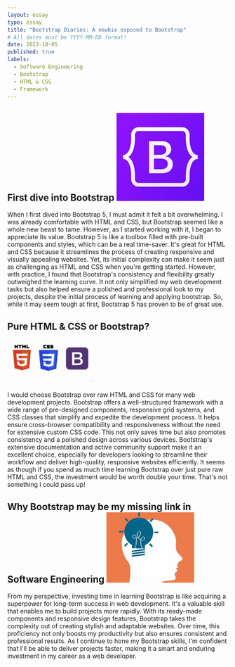 ```yaml
---
layout: essay
type: essay
title: "Bootstrap Diaries: A newbie exposed to Bootstrap"
# All dates must be YYYY-MM-DD format!
date: 2023-10-05
published: true
labels:
  - Software Engineering
  - Bootstrap
  - HTML & CSS
  - Framework
---
```


## First dive into Bootstrap <img width="200px" class="rounded float-start pe-4" src="../img/difficulty/bootstrap.png">

When I first dived into Bootstrap 5, I must admit it felt a bit overwhelming. I was already comfortable with HTML and CSS, but Bootstrap seemed like a whole new beast to tame. However, as I started working with it, I began to appreciate its value. Bootstrap 5 is like a toolbox filled with pre-built components and styles, which can be a real time-saver. It's great for HTML and CSS because it streamlines the process of creating responsive and visually appealing websites. Yet, its initial complexity can make it seem just as challenging as HTML and CSS when you're getting started. However, with practice, I found that Bootstrap's consistency and flexibility greatly outweighed the learning curve. It not only simplified my web development tasks but also helped ensure a polished and professional look to my projects, despite the initial process of learning and applying bootstrap. So, while it may seem tough at first, Bootstrap 5 has proven to be of great use.

## Pure HTML & CSS or Bootstrap? <img width="200px" class="rounded float-start pe-4" src="../img/difficulty/htmlcssbs.jpg">

I would choose Bootstrap over raw HTML and CSS for many web development projects. Bootstrap offers a well-structured framework with a wide range of pre-designed components, responsive grid systems, and CSS classes that simplify and expedite the development process. It helps ensure cross-browser compatibility and responsiveness without the need for extensive custom CSS code. This not only saves time but also promotes consistency and a polished design across various devices. Bootstrap's extensive documentation and active community support make it an excellent choice, especially for developers looking to streamline their workflow and deliver high-quality, responsive websites efficiently. It seems as though if you spend as much time learning Bootstrap over just pure raw HTML and CSS, the investment would be worth double your time. That's not something I could pass up!

## Why Bootstrap may be my missing link in Software Engineering <img width="200px" class="rounded float-start pe-4" src="../img/difficulty/thought.jpg">

From my perspective, investing time in learning Bootstrap is like acquiring a superpower for long-term success in web development. It's a valuable skill that enables me to build projects more rapidly. With its ready-made components and responsive design features, Bootstrap takes the complexity out of creating stylish and adaptable websites. Over time, this proficiency not only boosts my productivity but also ensures consistent and professional results. As I continue to hone my Bootstrap skills, I'm confident that I'll be able to deliver projects faster, making it a smart and enduring investment in my career as a web developer.

